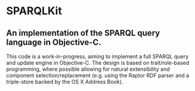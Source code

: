 SPARQLKit
=========

An implementation of the SPARQL query language in Objective-C.
---------------

This code is a work-in-progress, aiming to implement a full SPARQL query and update engine
in Objective-C. The design is based on trait/role-based programming, where possible
allowing for natural extensibility and component selection/replacement
(e.g. using the Raptor RDF parser and a triple-store backed by the OS X Address Book).
